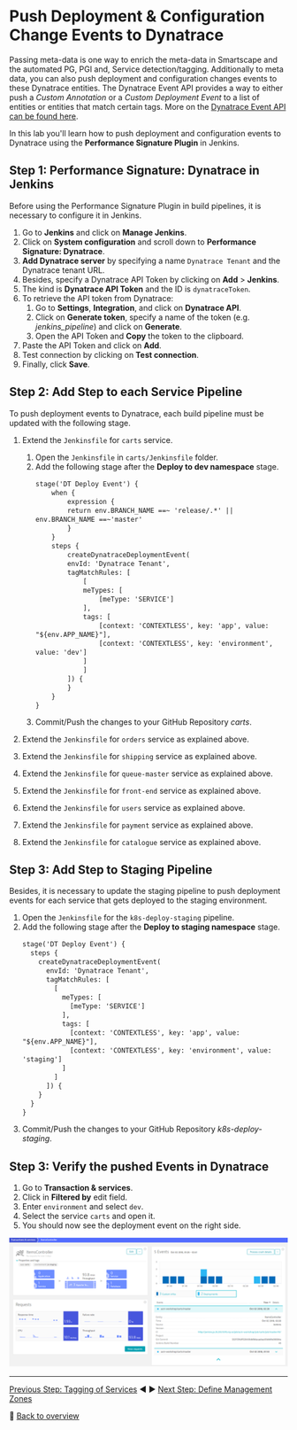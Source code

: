# Push Deployment & Configuration Change Events to Dynatrace

Passing meta-data is one way to enrich the meta-data in Smartscape and the automated PG, PGI and, Service detection/tagging. Additionally to meta data, you can also push deployment and configuration changes events to these Dynatrace entities. The Dynatrace Event API provides a way to either push a *Custom Annotation* or a *Custom Deployment Event* to a list of entities or entities that match certain tags. More on the [Dynatrace Event API can be found here](https://www.dynatrace.com/support/help/dynatrace-api/events/how-do-i-push-events-from-3rd-party-systems/).

In this lab you'll learn how to push deployment and configuration events to Dynatrace using the **Performance Signature Plugin** in Jenkins.

## Step 1: Performance Signature: Dynatrace in Jenkins
Before using the Performance Signature Plugin in build pipelines, it is necessary to configure it in Jenkins.
1. Go to **Jenkins** and click on **Manage Jenkins**.
1. Click on **System configuration** and scroll down to **Performance Signature: Dynatrace**.
1. **Add Dynatrace server** by specifying a name `Dynatrace Tenant` and the Dynatrace tenant URL.
1. Besides, specify a Dynatrace API Token by clicking on **Add** > **Jenkins**.
1. The kind is **Dynatrace API Token** and the ID is `dynatraceToken`.
1. To retrieve the API token from Dynatrace:
    1. Go to **Settings**, **Integration**, and click on **Dynatrace API**.
    1. Click on **Generate token**, specify a name of the token (e.g. *jenkins_pipeline*) and click on **Generate**.
    1. Open the API Token and **Copy** the token to the clipboard.
1. Paste the API Token and click on **Add**.
1. Test connection by clicking on **Test connection**.
1. Finally, click **Save**.

## Step 2: Add Step to each Service Pipeline
To push deployment events to Dynatrace, each build pipeline must be updated with the following stage. 

1. Extend the `Jenkinsfile` for `carts` service. 
    1. Open the `Jenkinsfile` in `carts/Jenkinsfile` folder. 
    1. Add the following stage after the **Deploy to dev namespace** stage.
        ```
        stage('DT Deploy Event') {
            when {
                expression {
                return env.BRANCH_NAME ==~ 'release/.*' || env.BRANCH_NAME ==~'master'
                }
            }
            steps {
                createDynatraceDeploymentEvent(
                envId: 'Dynatrace Tenant',
                tagMatchRules: [
                    [
                    meTypes: [
                        [meType: 'SERVICE']
                    ],
                    tags: [
                        [context: 'CONTEXTLESS', key: 'app', value: "${env.APP_NAME}"],
                        [context: 'CONTEXTLESS', key: 'environment', value: 'dev']
                    ]
                    ]
                ]) {
                }
            }
        }
        ```
    1. Commit/Push the changes to your GitHub Repository *carts*.

1. Extend the `Jenkinsfile` for `orders` service as explained above. 
1. Extend the `Jenkinsfile` for `shipping` service as explained above. 
1. Extend the `Jenkinsfile` for `queue-master` service as explained above. 
1. Extend the `Jenkinsfile` for `front-end` service as explained above. 
1. Extend the `Jenkinsfile` for `users` service as explained above. 
1. Extend the `Jenkinsfile` for `payment` service as explained above.
1. Extend the `Jenkinsfile` for `catalogue` service as explained above.

## Step 3: Add Step to Staging Pipeline
Besides, it is necessary to update the staging pipeline to push deployment events for each service that gets deployed to the staging environment.

1. Open the `Jenkinsfile` for the `k8s-deploy-staging` pipeline.
1. Add the following stage after the **Deploy to staging namespace** stage.
    ```
    stage('DT Deploy Event') {
      steps {
        createDynatraceDeploymentEvent(
          envId: 'Dynatrace Tenant',
          tagMatchRules: [
            [
              meTypes: [
                [meType: 'SERVICE']
              ],
              tags: [
                [context: 'CONTEXTLESS', key: 'app', value: "${env.APP_NAME}"],
                [context: 'CONTEXTLESS', key: 'environment', value: 'staging']
              ]
            ]
          ]) {
        }
      }
    }
    ```
1. Commit/Push the changes to your GitHub Repository *k8s-deploy-staging*.

## Step 3: Verify the pushed Events in Dynatrace

1. Go to **Transaction & services**.
1. Click in **Filtered by** edit field.
1. Enter `environment` and select `dev`.
1. Select the service `carts` and open it.
1. You should now see the deployment event on the right side.

![deployment_events](../assets/deployment_events.png)

---

[Previous Step: Tagging of Services](../03_Tagging_of_Services) :arrow_backward: :arrow_forward: [Next Step: Define Management Zones](../05_Define_Management_Zones)

:arrow_up_small: [Back to overview](../)